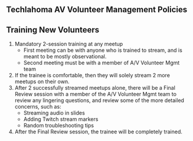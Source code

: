 Techlahoma AV Volunteer Management Policies
---

## Training New Volunteers

1. Mandatory 2-session training at any meetup
    * First meeting can be with anyone who is trained to stream, and is meant to be mostly observational.
    * Second meeting must be with a member of A/V Volunteer Mgmt team
1. If the trainee is comfortable, then they will solely stream 2 more meetups on their own.
1. After 2 successfully streamed meetups alone, there will be a Final Review session with a member of the A/V Volunteer Mgmt team to review any lingering questions, and review some of the more detailed concerns, such as:
    * Streaming audio in slides
    * Adding Twitch stream markers
    * Random troubleshooting tips
1. After the Final Review session, the trainee will be completely trained.
